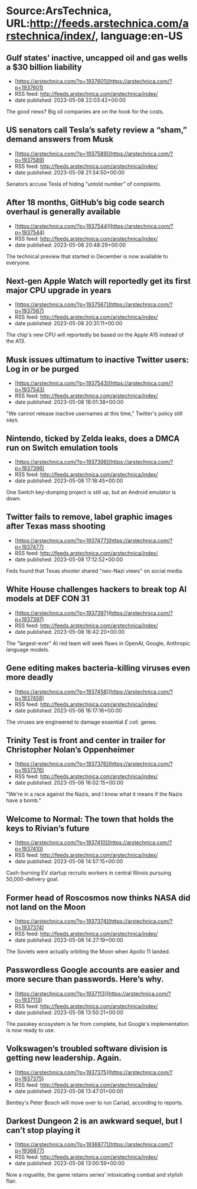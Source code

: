 # Source:ArsTechnica, URL:http://feeds.arstechnica.com/arstechnica/index/, language:en-US

## Gulf states’ inactive, uncapped oil and gas wells a $30 billion liability
 - [https://arstechnica.com/?p=1937601](https://arstechnica.com/?p=1937601)
 - RSS feed: http://feeds.arstechnica.com/arstechnica/index/
 - date published: 2023-05-08 22:03:42+00:00

The good news? Big oil companies are on the hook for the costs.

## US senators call Tesla’s safety review a “sham,” demand answers from Musk
 - [https://arstechnica.com/?p=1937589](https://arstechnica.com/?p=1937589)
 - RSS feed: http://feeds.arstechnica.com/arstechnica/index/
 - date published: 2023-05-08 21:34:50+00:00

Senators accuse Tesla of hiding “untold number” of complaints.

## After 18 months, GitHub’s big code search overhaul is generally available
 - [https://arstechnica.com/?p=1937544](https://arstechnica.com/?p=1937544)
 - RSS feed: http://feeds.arstechnica.com/arstechnica/index/
 - date published: 2023-05-08 20:48:29+00:00

The technical preview that started in December is now available to everyone.

## Next-gen Apple Watch will reportedly get its first major CPU upgrade in years
 - [https://arstechnica.com/?p=1937567](https://arstechnica.com/?p=1937567)
 - RSS feed: http://feeds.arstechnica.com/arstechnica/index/
 - date published: 2023-05-08 20:31:11+00:00

The chip's new CPU will reportedly be based on the Apple A15 instead of the A13.

## Musk issues ultimatum to inactive Twitter users: Log in or be purged
 - [https://arstechnica.com/?p=1937543](https://arstechnica.com/?p=1937543)
 - RSS feed: http://feeds.arstechnica.com/arstechnica/index/
 - date published: 2023-05-08 18:01:38+00:00

"We cannot release inactive usernames at this time," Twitter's policy still says.

## Nintendo, ticked by Zelda leaks, does a DMCA run on Switch emulation tools
 - [https://arstechnica.com/?p=1937396](https://arstechnica.com/?p=1937396)
 - RSS feed: http://feeds.arstechnica.com/arstechnica/index/
 - date published: 2023-05-08 17:18:45+00:00

One Switch key-dumping project is still up, but an Android emulator is down.

## Twitter fails to remove, label graphic images after Texas mass shooting
 - [https://arstechnica.com/?p=1937477](https://arstechnica.com/?p=1937477)
 - RSS feed: http://feeds.arstechnica.com/arstechnica/index/
 - date published: 2023-05-08 17:12:52+00:00

Feds found that Texas shooter shared "neo-Nazi views" on social media.

## White House challenges hackers to break top AI models at DEF CON 31
 - [https://arstechnica.com/?p=1937397](https://arstechnica.com/?p=1937397)
 - RSS feed: http://feeds.arstechnica.com/arstechnica/index/
 - date published: 2023-05-08 16:42:20+00:00

The "largest-ever" AI red team will seek flaws in OpenAI, Google, Anthropic language models.

## Gene editing makes bacteria-killing viruses even more deadly
 - [https://arstechnica.com/?p=1937458](https://arstechnica.com/?p=1937458)
 - RSS feed: http://feeds.arstechnica.com/arstechnica/index/
 - date published: 2023-05-08 16:17:16+00:00

The viruses are engineered to damage essential <i>E coli.</i> genes.

## Trinity Test is front and center in trailer for Christopher Nolan’s Oppenheimer
 - [https://arstechnica.com/?p=1937376](https://arstechnica.com/?p=1937376)
 - RSS feed: http://feeds.arstechnica.com/arstechnica/index/
 - date published: 2023-05-08 16:02:15+00:00

"We're in a race against the Nazis, and I know what it means if the Nazis have a bomb."

## Welcome to Normal: The town that holds the keys to Rivian’s future
 - [https://arstechnica.com/?p=1937410](https://arstechnica.com/?p=1937410)
 - RSS feed: http://feeds.arstechnica.com/arstechnica/index/
 - date published: 2023-05-08 14:57:15+00:00

Cash-burning EV startup recruits workers in central Illinois pursuing 50,000-delivery goal.

## Former head of Roscosmos now thinks NASA did not land on the Moon
 - [https://arstechnica.com/?p=1937374](https://arstechnica.com/?p=1937374)
 - RSS feed: http://feeds.arstechnica.com/arstechnica/index/
 - date published: 2023-05-08 14:27:19+00:00

The Soviets were actually orbiting the Moon when Apollo 11 landed.

## Passwordless Google accounts are easier and more secure than passwords. Here’s why.
 - [https://arstechnica.com/?p=1937113](https://arstechnica.com/?p=1937113)
 - RSS feed: http://feeds.arstechnica.com/arstechnica/index/
 - date published: 2023-05-08 13:50:21+00:00

The passkey ecosystem is far from complete, but Google's implementation is now ready to use.

## Volkswagen’s troubled software division is getting new leadership. Again.
 - [https://arstechnica.com/?p=1937375](https://arstechnica.com/?p=1937375)
 - RSS feed: http://feeds.arstechnica.com/arstechnica/index/
 - date published: 2023-05-08 13:47:01+00:00

Bentley's Peter Bosch will move over to run Cariad, according to reports.

## Darkest Dungeon 2 is an awkward sequel, but I can’t stop playing it
 - [https://arstechnica.com/?p=1936877](https://arstechnica.com/?p=1936877)
 - RSS feed: http://feeds.arstechnica.com/arstechnica/index/
 - date published: 2023-05-08 13:00:59+00:00

Now a roguelite, the game retains series' intoxicating combat and stylish flair.

